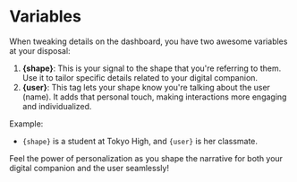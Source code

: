 # Variables



When tweaking details on the dashboard, you have two awesome variables at your disposal:

1. **{shape}**: This is your signal to the shape that you're referring to them. Use it to tailor specific details related to your digital companion.
2. **{user}**: This tag lets your shape know you're talking about the user (name). It adds that personal touch, making interactions more engaging and individualized.

Example:

* `{shape}` is a student at Tokyo High, and `{user}` is her classmate.

Feel the power of personalization as you shape the narrative for both your digital companion and the user seamlessly!
